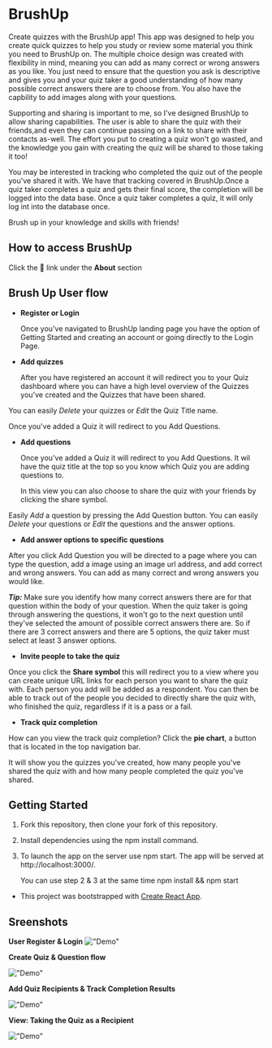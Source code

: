 # BrushUp

Create quizzes with the BrushUp app! This app was designed to help you create quick quizzes to help you study or review some material you think you need to BrushUp on. The multiple choice design was created with flexibility in mind, meaning you can add as many correct or wrong answers as you like. You just need to ensure that the question you ask is descriptive and gives you and your quiz taker a good understanding of how many possible correct answers there are to choose from. You also have the capbility to add images along with your questions.

Supporting and sharing is important to me, so I've designed BrushUp to allow sharing capabilities. The user is able to share the quiz with their friends,and even they can continue passing on a link to share with their contacts as-well. The effort you put to creating a quiz won't go wasted, and the knowledge you gain with creating the quiz will be shared to those taking it too!

You may be interested in tracking who completed the quiz out of the people you've shared it with. We have that tracking covered in BrushUp.Once a quiz taker completes a quiz and gets their final score, the completion will be logged into the data base. Once a quiz taker completes a quiz, it will only log int into the database once.

Brush up in your knowledge and skills with friends!

## How to access BrushUp

Click the :paperclip: link under the **About** section

## Brush Up User flow

- **Register or Login**

  Once you've navigated to BrushUp landing page you have the option of Getting Started and creating an account or going directly to the Login Page.

- **Add quizzes**

  After you have registered an account it will redirect you to your Quiz dashboard where you can have a high level overview of the Quizzes you've created and the Quizzes that have been shared.

You can easily _Delete_ your quizzes or _Edit_ the Quiz Title name.

Once you've added a Quiz it will redirect to you Add Questions.

- **Add questions**

  Once you've added a Quiz it will redirect to you Add Questions. It wil have the quiz title at the top so you know which Quiz you are adding questions to.

  In this view you can also choose to share the quiz with your friends by clicking the share symbol.

Easily _Add_ a question by pressing the Add Question button.
You can easily _Delete_ your questions or _Edit_ the questions and the answer options.

- **Add answer options to specific questions**

After you click Add Question you will be directed to a page where you can type the question, add a image using an image url address, and add correct and wrong answers. You can add as many correct and wrong answers you would like.

**_Tip:_** Make sure you identify how many correct answers there are for that question within the body of your question. When the quiz taker is going through answering the questions, it won't go to the next question until they've selected the amount of possible correct answers there are. So if there are 3 correct answers and there are 5 options, the quiz taker must select at least 3 answer options.

- **Invite people to take the quiz**

Once you click the **Share symbol** this will redirect you to a view where you can create unique URL links for each person you want to share the quiz with. Each person you add will be added as a respondent. You can then be able to track out of the people you decided to directly share the quiz with, who finished the quiz, regardless if it is a pass or a fail.

- **Track quiz completion**

How can you view the track quiz completion? Click the **pie chart**, a button that is located in the top navigation bar.

It will show you the quizzes you've created, how many people you've shared the quiz with and how many people completed the quiz you've shared.

## Getting Started

1. Fork this repository, then clone your fork of this repository.
2. Install dependencies using the npm install command.
3. To launch the app on the server use npm start. The app will be served at http://localhost:3000/.

   You can use step 2 & 3 at the same time npm install && npm start

- This project was bootstrapped with [Create React App](https://github.com/facebookincubator/create-react-app).

## Sreenshots

**User Register & Login**
!["Demo"](TBD)

**Create Quiz & Question flow**

!["Demo"](TBD)

**Add Quiz Recipients & Track Completion Results**

!["Demo"](TBD)

**View: Taking the Quiz as a Recipient**

!["Demo"](TBD)

